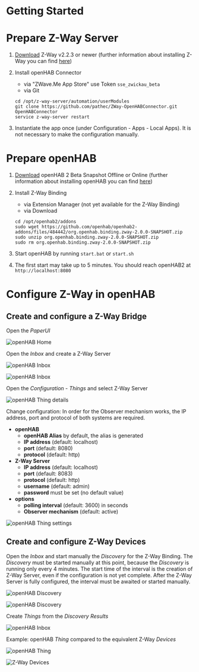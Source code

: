 # Getting Started

# Prepare Z-Way Server

1. [Download](https://razberry.z-wave.me/z-way-server/) Z-Way v2.2.3 or newer (further information about installing Z-Way you can find [here](http://razberry.z-wave.me/index.php?id=24))
2. Install openHAB Connector
    - via "ZWave.Me App Store" use Token `sse_zwickau_beta`
    - via Git

    ```shell
    cd /opt/z-way-server/automation/userModules
    git clone https://github.com/pathec/ZWay-OpenHABConnector.git OpenHABConnector
    service z-way-server restart
    ```

3. Instantiate the app once (under Configuration - Apps - Local Apps). It is not necessary to make the configuration manually.

# Prepare openHAB

1. [Download](http://www.openhab.org/getting-started/downloads.html) openHAB 2 Beta Snapshot Offline or Online (further information about installing openHAB you can find [here](http://docs.openhab.org/installation/index.html))
2. Install Z-Way Binding
    - via Extension Manager (not yet available for the Z-Way Binding)
    - via Download

    ```shell
    cd /opt/openhab2/addons
    sudo wget https://github.com/openhab/openhab2-addons/files/484442/org.openhab.binding.zway-2.0.0-SNAPSHOT.zip
    sudo unzip org.openhab.binding.zway-2.0.0-SNAPSHOT.zip
    sudo rm org.openhab.binding.zway-2.0.0-SNAPSHOT.zip
    ```

3. Start openHAB by running `start.bat` or `start.sh`
4. The first start may take up to 5 minutes. You should reach openHAB2 at `http://localhost:8080`

# Configure Z-Way in openHAB

## Create and configure a Z-Way Bridge

Open the *PaperUI*

![openHAB Home](images/getting-started/01-openHAB-Home.png)

Open the *Inbox* and create a Z-Way Server

![openHAB Inbox](images/getting-started/02-Inbox.png)

![openHAB Inbox](images/getting-started/03-Create-bridge.png)

Open the *Configuration* - *Things* and select Z-Way Server

![openHAB Thing details](images/getting-started/05-Bridge-details.png)

Change configuration: In order for the Observer mechanism works, the IP address, port and protocol of both systems are required.

- **openHAB**
    - **openHAB Alias** by default, the alias is generated
    - **IP address** (default: localhost)
    - **port** (default: 8080)
    - **protocol** (default: http)
- **Z-Way Server**
    - **IP address** (default: localhost)
    - **port** (default: 8083)
    - **protocol** (default: http)
    - **username** (default: admin)
    - **password** must be set (no default value)
- **options**
    - **polling interval** (default: 3600) in seconds
    - **Observer mechanism** (default: active)

![openHAB Thing settings](images/getting-started/06-Bridge-settings.png)

## Create and configure Z-Way Devices

Open the *Inbox* and start manually the *Discovery* for the Z-Way Binding. The *Discovery* must be started manually at this point, because the *Discovery* is running only every 4 minutes. The start time of the interval is the creation of Z-Way Server, even if the configuration is not yet complete. After the Z-Way Server is fully configured, the interval must be awaited or started manually.

![openHAB Discovery](images/getting-started/07-Device-discovery.png)

![openHAB Discovery](images/getting-started/08-Device-discovery.png)

Create *Things* from the *Discovery Results*

![openHAB Inbox](images/getting-started/09-Create-device.png)

Example: openHAB *Thing* compared to the equivalent Z-Way *Devices*

![openHAB Thing](images/getting-started/10-Z-Way-device.png)

![Z-Way Devices](images/getting-started/11-Z-Way-device.png)
